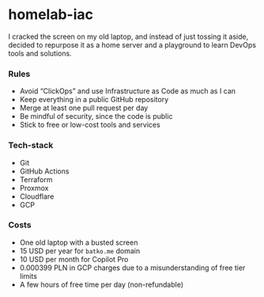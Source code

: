 # homelab-iac
I cracked the screen on my old laptop, and instead of just tossing it aside, 
decided to repurpose it as a home server and a playground to learn DevOps tools and solutions.

### Rules
- Avoid “ClickOps” and use Infrastructure as Code as much as I can
- Keep everything in a public GitHub repository
- Merge at least one pull request per day
- Be mindful of security, since the code is public
- Stick to free or low-cost tools and services

### Tech-stack
- Git
- GitHub Actions
- Terraform
- Proxmox
- Cloudflare
- GCP

### Costs
- One old laptop with a busted screen
- 15 USD per year for `batko.me` domain
- 10 USD per month for Copilot Pro
- 0.000399 PLN in GCP charges due to a misunderstanding of free tier limits
- A few hours of free time per day (non-refundable)
